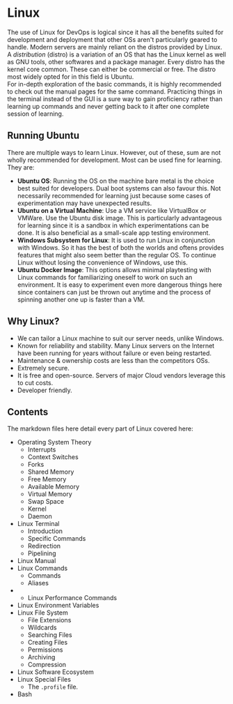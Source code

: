# Linux

The use of Linux for DevOps is logical since it has all the benefits suited for development and deployment that other OSs aren't particularly geared to handle. Modern servers are mainly reliant on the distros provided by Linux. <br />
A *distribution* (distro) is a variation of an OS that has the Linux kernel as well as GNU tools, other softwares and a package manager. Every distro has the kernel core common. These can either be commercial or free. The distro most widely opted for in this field is Ubuntu.<br />
For in-depth exploration of the basic commands, it is highly recommended to check out the manual pages for the same command. Practicing things in the terminal instead of the GUI is a sure way to gain proficiency rather than learning up commands and never getting back to it after one complete session of learning.


## Running Ubuntu

There are multiple ways to learn Linux. However, out of these, sum are not wholly recommended for development. Most can be used fine for learning. They are:
- **Ubuntu OS**: Running the OS on the machine bare metal is the choice best suited for developers. Dual boot systems can also favour this. Not necessarily recommended for learning just because some cases of experimentation may have unexpected results.
- **Ubuntu on a Virtual Machine**: Use a VM service like VirtualBox or VMWare. Use the Ubuntu disk image. This is particularly advantageous for learning since it is a sandbox in which experimentations can be done. It is also beneficial as a small-scale app testing environment.
- **Windows Subsystem for Linux**: It is used to run Linux in conjunction with Windows. So it has the best of both the worlds and oftens provides features that might also seem better than the regular OS. To continue Linux without losing the convenience of Windows, use this.
- **Ubuntu Docker Image**: This options allows minimal playtesting with Linux commands for familiarizing oneself to work on such an environment. It is easy to experiment even more dangerous things here since containers can just be thrown out anytime and the process of spinning another one up is faster than a VM.


## Why Linux?

- We can tailor a Linux machine to suit our server needs, unlike Windows.
- Known for reliability and stability. Many Linux servers on the Internet have been running for years without failure or even being restarted.
- Maintenance & ownership costs are less than the competitors OSs.
- Extremely secure.
- It is free and open-source. Servers of major Cloud vendors leverage this to cut costs.
- Developer friendly.


## Contents

The markdown files here detail every part of Linux covered here:

- Operating System Theory
    - Interrupts
    - Context Switches
    - Forks
    - Shared Memory
    - Free Memory
    - Available Memory
    - Virtual Memory
    - Swap Space
    - Kernel
    - Daemon
- Linux Terminal
    - Introduction
    - Specific Commands
    - Redirection
    - Pipelining
- Linux Manual
- Linux Commands
    - Commands
    - Aliases
- - Linux Performance Commands
- Linux Environment Variables
- Linux File System
    - File Extensions
    - Wildcards
    - Searching Files
    - Creating Files
    - Permissions
    - Archiving
    - Compression
- Linux Software Ecosystem
- Linux Special Files
    - The `.profile` file.
- Bash